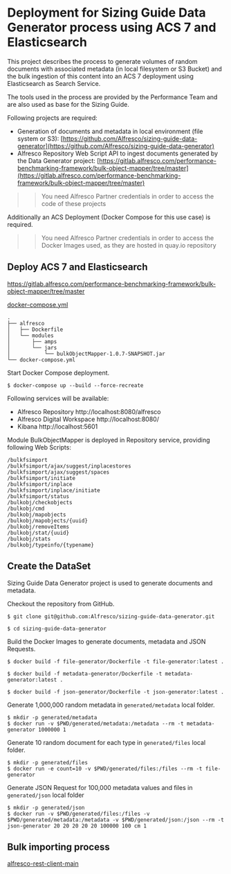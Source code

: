# Deployment for Sizing Guide Data Generator process using ACS 7 and Elasticsearch

This project describes the process to generate volumes of random documents with associated metadata (in local filesystem or S3 Bucket) and the bulk ingestion of this content into an ACS 7 deployment using Elasticsearch as Search Service.

The tools used in the process are provided by the Performance Team and are also used as base for the Sizing Guide.

Following projects are required:

* Generation of documents and metadata in local environment (file system or S3): [https://github.com/Alfresco/sizing-guide-data-generator](https://github.com/Alfresco/sizing-guide-data-generator)
* Alfresco Repository Web Script API to ingest documents generated by the Data Generator project: [https://gitlab.alfresco.com/performance-benchmarking-framework/bulk-object-mapper/tree/master](https://gitlab.alfresco.com/performance-benchmarking-framework/bulk-object-mapper/tree/master)

>> You need Alfresco Partner credentials in order to access the code of these projects

Additionally an ACS Deployment (Docker Compose for this use case) is required.

>> You need Alfresco Partner credentials in order to access the Docker Images used, as they are hosted in quay.io repository



## Deploy ACS 7 and Elasticsearch

https://gitlab.alfresco.com/performance-benchmarking-framework/bulk-object-mapper/tree/master

[docker-compose.yml](docker-compose.yml)

```
.
├── alfresco
│   ├── Dockerfile
│   └── modules
│       ├── amps
│       └── jars
│           └── bulkObjectMapper-1.0.7-SNAPSHOT.jar
└── docker-compose.yml
```

Start Docker Compose deployment.

```
$ docker-compose up --build --force-recreate
```

Following services will be available:

* Alfresco Repository http://localhost:8080/alfresco
* Alfresco Digital Workspace http://localhost:8080/
* Kibana http://localhost:5601


Module BulkObjectMapper is deployed in Repository service, providing following Web Scripts:

```
/bulkfsimport
/bulkfsimport/ajax/suggest/inplacestores
/bulkfsimport/ajax/suggest/spaces
/bulkfsimport/initiate
/bulkfsimport/inplace
/bulkfsimport/inplace/initiate
/bulkfsimport/status
/bulkobj/checkobjects
/bulkobj/cmd
/bulkobj/mapobjects
/bulkobj/mapobjects/{uuid}
/bulkobj/removeItems
/bulkobj/stat/{uuid}
/bulkobj/stats
/bulkobj/typeinfo/{typename}
```


## Create the DataSet

Sizing Guide Data Generator project is used to generate documents and metadata.

Checkout the repository from GitHub.

```
$ git clone git@github.com:Alfresco/sizing-guide-data-generator.git

$ cd sizing-guide-data-generator
```

Build the Docker Images to generate documents, metadata and JSON Requests.

```
$ docker build -f file-generator/Dockerfile -t file-generator:latest .

$ docker build -f metadata-generator/Dockerfile -t metadata-generator:latest .

$ docker build -f json-generator/Dockerfile -t json-generator:latest .
```

Generate 1,000,000 random metadata in `generated/metadata` local folder.

```
$ mkdir -p generated/metadata
$ docker run -v $PWD/generated/metadata:/metadata --rm -t metadata-generator 1000000 1
```

Generate 10 random document for each type in `generated/files` local folder.

```
$ mkdir -p generated/files
$ docker run -e count=10 -v $PWD/generated/files:/files --rm -t file-generator
```

Generate JSON Request for 100,000 metadata values and files in `generated/json` local folder

```
$ mkdir -p generated/json
$ docker run -v $PWD/generated/files:/files -v $PWD/generated/metadata:/metadata -v $PWD/generated/json:/json --rm -t json-generator 20 20 20 20 20 100000 100 cm 1
```


## Bulk importing process

[alfresco-rest-client-main](alfresco-rest-client-main)
